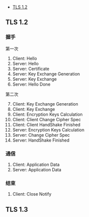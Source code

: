 
- [TLS 1.2](https://tls12.xargs.org/)

## TLS 1.2

### 握手

第一次

1. Client: Hello
2. Server: Hello
3. Server: Certificate
4. Server: Key Exchange Generation
5. Server: Key Exchange
6. Server: Hello Done

第二次

7. Client: Key Exchange Generation
8. Client: Key Exchange
9. Client: Encryption Keys Calculation
10. Client: Client Change Cipher Spec
11. Client: Client HandShake Finished
12. Server: Encryption Keys Calculation
13. Server: Change Cipher Spec
14. Server: HandShake Finished

### 通信

1. Client: Application Data
2. Server: Application Data

### 结束

1. Client: Close Notify

## TLS 1.3


